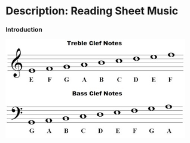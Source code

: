 # Description: Reading Sheet Music

### Introduction
![](images/reading-sheet-music-introduction.png)
